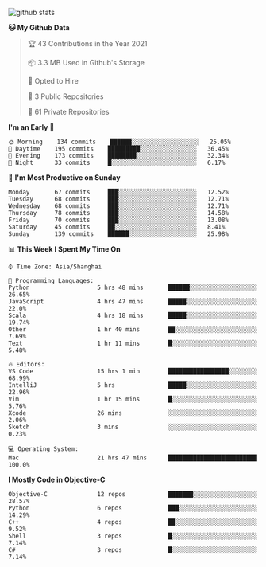 
![github stats](https://github-readme-stats.vercel.app/api?username=ChesterYue&show_icons=true&count_private=true)

<!-- ![wakatime](https://github-readme-stats.vercel.app/api/wakatime?username=ChesterYue&layout=compact) -->

<!-- ![wakatime](https://github-readme-stats.vercel.app/api/top-langs/?username=ChesterYue&layout=compact) -->

<!--START_SECTION:waka-->
**🐱 My Github Data** 

> 🏆 43 Contributions in the Year 2021
 > 
> 📦 3.3 MB Used in Github's Storage 
 > 
> 💼 Opted to Hire
 > 
> 📜 3 Public Repositories 
 > 
> 🔑 61 Private Repositories  
 > 
**I'm an Early 🐤** 

```text
🌞 Morning    134 commits    ██████░░░░░░░░░░░░░░░░░░░   25.05% 
🌆 Daytime    195 commits    █████████░░░░░░░░░░░░░░░░   36.45% 
🌃 Evening    173 commits    ████████░░░░░░░░░░░░░░░░░   32.34% 
🌙 Night      33 commits     █░░░░░░░░░░░░░░░░░░░░░░░░   6.17%

```
📅 **I'm Most Productive on Sunday** 

```text
Monday       67 commits     ███░░░░░░░░░░░░░░░░░░░░░░   12.52% 
Tuesday      68 commits     ███░░░░░░░░░░░░░░░░░░░░░░   12.71% 
Wednesday    68 commits     ███░░░░░░░░░░░░░░░░░░░░░░   12.71% 
Thursday     78 commits     ███░░░░░░░░░░░░░░░░░░░░░░   14.58% 
Friday       70 commits     ███░░░░░░░░░░░░░░░░░░░░░░   13.08% 
Saturday     45 commits     ██░░░░░░░░░░░░░░░░░░░░░░░   8.41% 
Sunday       139 commits    ██████░░░░░░░░░░░░░░░░░░░   25.98%

```


📊 **This Week I Spent My Time On** 

```text
⌚︎ Time Zone: Asia/Shanghai

💬 Programming Languages: 
Python                   5 hrs 48 mins       ██████░░░░░░░░░░░░░░░░░░░   26.65% 
JavaScript               4 hrs 47 mins       █████░░░░░░░░░░░░░░░░░░░░   22.0% 
Scala                    4 hrs 18 mins       █████░░░░░░░░░░░░░░░░░░░░   19.74% 
Other                    1 hr 40 mins        ██░░░░░░░░░░░░░░░░░░░░░░░   7.69% 
Text                     1 hr 11 mins        █░░░░░░░░░░░░░░░░░░░░░░░░   5.48%

🔥 Editors: 
VS Code                  15 hrs 1 min        █████████████████░░░░░░░░   68.99% 
IntelliJ                 5 hrs               █████░░░░░░░░░░░░░░░░░░░░   22.96% 
Vim                      1 hr 15 mins        █░░░░░░░░░░░░░░░░░░░░░░░░   5.76% 
Xcode                    26 mins             ░░░░░░░░░░░░░░░░░░░░░░░░░   2.06% 
Sketch                   3 mins              ░░░░░░░░░░░░░░░░░░░░░░░░░   0.23%

💻 Operating System: 
Mac                      21 hrs 47 mins      █████████████████████████   100.0%

```

**I Mostly Code in Objective-C** 

```text
Objective-C              12 repos            ███████░░░░░░░░░░░░░░░░░░   28.57% 
Python                   6 repos             ███░░░░░░░░░░░░░░░░░░░░░░   14.29% 
C++                      4 repos             ██░░░░░░░░░░░░░░░░░░░░░░░   9.52% 
Shell                    3 repos             █░░░░░░░░░░░░░░░░░░░░░░░░   7.14% 
C#                       3 repos             █░░░░░░░░░░░░░░░░░░░░░░░░   7.14%

```



<!--END_SECTION:waka-->